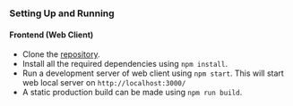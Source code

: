 ### Setting Up and Running

#### Frontend (Web Client)

- Clone the [repository](https://github.com/shantanutomar/mail_template.git).
- Install all the required dependencies using `npm install`.
- Run a development server of web client using `npm start`. This will start web local server on `http://localhost:3000/`
- A static production build can be made using `npm run build`.
